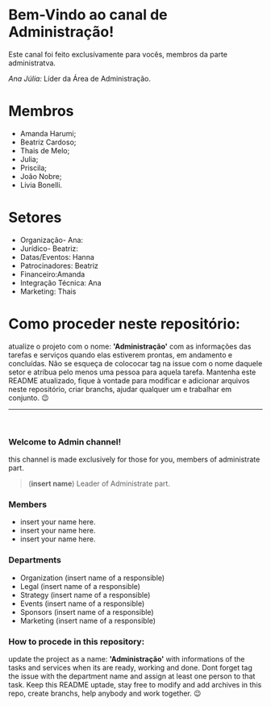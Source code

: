 # Bem-Vindo ao canal de Administração!
Este canal foi feito exclusívamente para vocês, membros da parte administratva.

*Ana Júlia:* Líder da Área de Administração.

# Membros
- Amanda Harumi;
- Beatriz Cardoso;
- Thais de Melo;
- Julia;
- Priscila;
- João Nobre;
- Livia Bonelli.

# Setores
- Organização- Ana:
- Jurídico- Beatriz:
- Datas/Eventos: Hanna
- Patrocinadores: Beatriz
- Financeiro:Amanda
- Integração Técnica: Ana
- Marketing: Thais

# Como proceder neste repositório:
atualize o projeto com o nome: **'Administração'** com as informações das tarefas e serviços quando elas estiverem prontas, em andamento e concluídas. Não se esqueça de colococar tag na issue com o nome daquele setor e atríbua pelo menos uma pessoa para aquela tarefa. Mantenha este README atualizado, fique à vontade para modificar e adicionar arquivos neste repositório, criar branchs, ajudar qualquer um e trabalhar em conjunto. 😉
<hr>
<br>

### Welcome to Admin channel!
<h10> this channel is made exclusively for those for you, members of administrate part. </h10>
> (**insert name**) Leader of Administrate part.

### Members
- insert your name here.  </h10>
- insert your name here. </h10>
- insert your name here. </h10>

### Departments
- Organization (insert name of a responsible) </h10>
- Legal (insert name of a responsible) </h10>
- Strategy (insert name of a responsible) </h10>
- Events (insert name of a responsible) </h10>
- Sponsors (insert name of a responsible) </h10>
- Marketing (insert name of a responsible) </h10>

### How to procede in this repository:
update the project as a name: **'Administração'** with informations of the tasks and services when its are ready, working and done. Dont forget tag the issue with the department name and assign at least one person to that task. Keep this README uptade, stay free to modify and add archives in this repo, create branchs, help anybody and work together. 😉 </h10>
